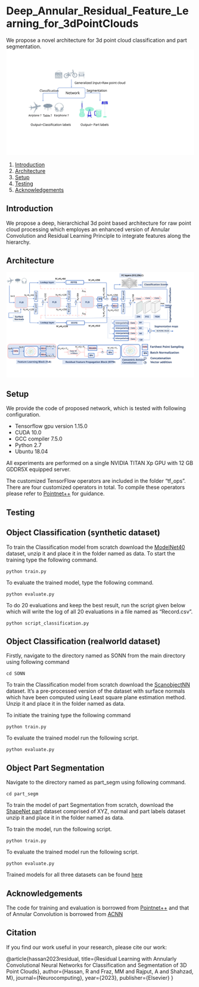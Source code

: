 # Deep_Annular_Residual_Feature_Learning_for_3dPointClouds

We propose a novel architecture for 3d point cloud classification and part segmentation.
![Teaser](/images/teaser.svg)
1. [Introduction](#introduction)
2. [Architecture](#Architecture)
3. [Setup](#setup)
4. [Testing](#Usage)
5. [Acknowledgements](#acknowledgements)
## Introduction
We propose a deep, hierarchichal 3d point based architecture for raw point cloud processing which employes an enhanced version 
of Annular Convolution and Residual Learning Principle to integrate features along the hierarchy.
## Architecture
![Proposed Architecture](/images/arch_diagram_svg1.svg)
 ## Setup
 We provide the code of proposed network, which is tested with following configuration.
* Tensorflow gpu version 1.15.0
* CUDA 10.0
* GCC compiler 7.5.0
* Python 2.7
* Ubuntu 18.04

All experiments are performed on a single NVIDIA TITAN Xp GPU with 12 GB GDDR5X equipped server.

The customized TensorFlow operators are included in the folder “tf_ops”. There are four
customized operators in total. To compile these operators please refer to [Pointnet++](https://github.com/charlesq34/pointnet2) for guidance.
## Testing

## Object Classification (synthetic dataset)
To train the Classification model from scratch download the [ModelNet40](https://shapenet.cs.stanford.edu/media/modelnet40_ply_hdf5_2048.zip) dataset, unzip it and place it in the folder named as data.
To start the training type the following command.
```
python train.py
```
To evaluate the trained model, type the following command.
```
python evaluate.py
```
To do 20 evaluations and keep the best result, run the  script given below which will write the
log of all 20 evaluations in a file named as “Record.csv”.
```
python script_classification.py
```

## Object Classification (realworld dataset)

Firstly, navigate to the directory named as SONN from the main directory using following
command
```
cd SONN
```
To train the Classification model from scratch download the [ScanobjectNN](https://drive.google.com/drive/folders/1yxX-IeYSmIEoKtUvCx4neFqhb3Csd2jq?usp=sharing) dataset. It’s a pre-processed version of the dataset with 
surface normals which have been computed using Least square plane estimation method. Unzip it and place it in the folder named as data.

To initiate the training type the following command
```
python train.py
```
To evaluate the trained model run the following script.
```
python evaluate.py
```


## Object Part Segmentation
Navigate to the directory named as part_segm using following command.

```
cd part_segm
```

To train the model of part Segmentation from scratch, download the [ShapeNet part](https://shapenet.cs.stanford.edu/media/shapenetcore_partanno_segmentation_benchmark_v0_normal.zip) dataset comprised of XYZ, normal and part labels dataset unzip it and place it in the folder named as data.


To train the model, run the following script.
```
python train.py
```
To evaluate the trained model run the following script.
```
python evaluate.py
```
Trained models for all three datasets can be found [here](https://drive.google.com/drive/folders/1D6vT-kEZ2ewZTAJpLWqbNix33wwVziP9?usp=sharing)

## Acknowledgements
The code for training and evaluation is borrowed from [Pointnet++](https://github.com/charlesq34/pointnet2) and that of Annular Convolution is borrowed from [ACNN](https://github.com/artemkomarichev/a-cnn.git)

## Citation
If you find our work useful in your research, please cite our work:

@article{hassan2023residual,
  title={Residual Learning with Annularly Convolutional Neural Networks for Classification and Segmentation of 3D Point Clouds},
  author={Hassan, R and Fraz, MM and Rajput, A and Shahzad, M},
  journal={Neurocomputing},
  year={2023},
  publisher={Elsevier}
}
